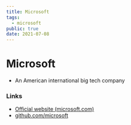 ```yaml
---
title: Microsoft
tags:
  - microsoft
public: true
date: 2021-07-08
---
```


# Microsoft

* An American international big tech company

### Links

* [Official website (microsoft.com)](https://www.microsoft.com)
* [github.com/microsoft](https://github.com/microsoft)
